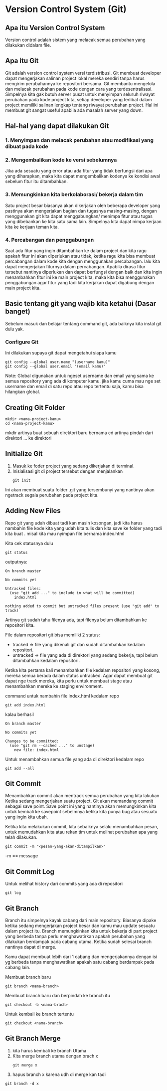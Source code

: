 # Version Control System (Git)

## Apa itu Version Control System
Version control adalah sistem yang melacak semua perubahan yang dilakukan didalam file.

## Apa itu Git
Git adalah version control system versi terdistribusi. Git membuat developer dapat mengerjakan salinan project lokal mereka sendiri tanpa harus mengirim perubahannya ke repositori bersama. Git membantu mengelola dan melacak perubahan pada kode dengan cara yang terdesentralisasi. Simpelnya kita gak butuh server pusat untuk menyimpan seluruh riwayat perubahan pada kode project kita, setiap developer yang terlibat dalam project memiliki salinan lengkap tentang riwayat perubahan project. Hal ini membuat git sangat useful apabila ada masalah server yang down.

## Hal-hal yang dapat dilakukan Git
### 1. Menyimpan dan melacak perubahan atau modifikasi yang dibuat pada kode

### 2. Mengembalikan kode ke versi sebelumnya
Jika ada sesuatu yang error atau ada fitur yang tidak berfungsi dari apa yang diharapkan, maka kita dapat mengembalikan kodenya ke kondisi awal sebelum fitur itu ditambahkan.

### 3. Memungkinkan kita berkolaborasi/ bekerja dalam tim
Satu project besar biasanya akan dikerjakan oleh beberapa developer yang pastinya akan mengerjakan bagian dan tugasnya masing-masing, dengan menggunakan git kita dapat menggabungkan/ menimpa fitur atau tugas yang dibebankan ke kita satu sama lain. Simpelnya kita dapat nimpa kerjaan kita ke kerjaan teman kita.

### 4. Percabangan dan penggabungan
Saat ada fitur yang ingin ditambahkan ke dalam project dan kita ragu apakah fitur ini akan diperlukan atau tidak, ketika ragu kita bisa membuat percabangan dalam kode kita dengan menggunakan percabangan. lalu kita dapat mengerjakan fiturnya dalam percabangan. Apabila dirasa fitur tersebut nantinya diperlukan dan dapat berfungsi dengan baik dan kita ingin menambahkan fitur ini ke main project kita, maka kita bisa menggunakan penggabungan agar fitur yang tadi kita kerjakan dapat digabung dengan main project kita.

## Basic tentang git yang wajib kita ketahui (Dasar banget)
Sebelum masuk dan belajar tentang command git, ada baiknya kita instal git dulu yak.

### Configure Git
Ini dilakukan supaya git dapat mengetahui siapa kamu
```
git config --global user.name "(username kamu)"
git config --global user.email "(email kamu)"
```
Note:
Global digunakan untuk ngeset username dan email yang sama ke semua repository yang ada di komputer kamu. jika kamu cuma mau nge set username dan email di satu repo atau repo tertentu saja, kamu bisa hilangkan global.

## Creating Git Folder
```
mkdir <nama-project-kamu>
cd <nama-project-kamu>
```
mkdir artinya buat sebuah direktori baru bernama <nama-project-kamu>
cd artinya pindah dari direktori ... ke direktori <nama-project-kamu>

## Initialize Git
1. Masuk ke foder project yang sedang dikerjakan di terminal.
2. Inisialisasi git di project tersebut dengan menjalankan
   ```
   git init
   ```
Ini akan membuat suatu folder .git yang tersembunyi yang nantinya akan ngetrack segala perubahan pada project kita.

## Adding New Files
Repo git yang udah dibuat tadi kan masih kosongan, jadi kita harus nambahin file kode kita yang udah kita tulis dan kita save ke folder yang tadi kita buat <nama-project-kamu>. misal kita mau nyimpan file bernama index.html

Kita cek statusnya dulu
```
git status
```
outputnya:
```
On branch master

No commits yet

Untracked files:
  (use "git add ..." to include in what will be committed)
    index.html

nothing added to commit but untracked files present (use "git add" to track)
```

Artinya git sudah tahu filenya ada, tapi filenya belum ditambahkan ke repositori kita.

File dalam repositori git bisa memiliki 2 status:
- tracked => file yang dikenali git dan sudah ditambahkan kedalam repositori.
- untracked => file yang ada di direktori yang sedang bekerja, tapi belum ditambahkan kedalam repositori.

Ketika kita pertama kali menambahkan file kedalam repositori yang kosong, mereka semua berada dalam status untracked. Agar dapat membuat git dapat nge track mereka, kita perlu untuk membuat stage atau menambahkan mereka ke staging environment.

command untuk nambahin file index.html kedalam repo
```
git add index.html
```

kalau berhasil
```
On branch master

No commits yet

Changes to be committed:
  (use "git rm --cached ..." to unstage)
    new file: index.html
```

Untuk menambahkan semua file yang ada di direktori kedalam repo
```
git add --all
```

## Git Commit
Menambahkan commit akan mentrack semua perubahan yang kita lakukan Ketika sedang mengerjakan suatu project. Git akan memandang commit sebagai save point. Save point ini yang nantinya akan memungkinkan kita untuk kembali ke savepoint sebelmnya ketika kita punya bug atau sesuatu yang ingin kita ubah.

Ketika kita melakukan commit, kita sebaiknya selalu menambahkan pesan, untuk memudahkan kita atau rekan tim untuk melihat perubahan apa yang telah dilakukan.

```
git commit -m "<pesan-yang-akan-ditampilkan>"
```
-m == message

## Git Commit Log
Untuk melihat history dari commits yang ada di repositori
```
git log
```

## Git Branch
Branch itu simpelnya kayak cabang dari main repository. Biasanya dipake ketika sedang mengerjakan project besar dan kamu mau update sesuatu dalam project itu. Branch memungkinkan kita untuk bekerja di part project yang berbeda tanpa perlu menghawatirkan apakah perubahan yang dilakukan berdampak pada cabang utama. Ketika sudah selesai branch nantinya dapat di merge.

Kamu dapat membuat lebih dari 1 cabang dan mengerjakannya dengan isi yg berbeda tanpa menghawatikan apakah satu cabang berdampak pada cabang lain.

Membuat branch baru
```
git branch <nama-branch>
```
Membuat branch baru dan berpindah ke branch itu
```
git checkout -b <nama-brach>
```
Untuk kembali ke branch tertentu
```
git checkout <nama-branch>
```

## Git Branch Merge
1. kita harus kembali ke branch Utama
2. Kita merge branch utama dengan brach x
   ```
   git merge x
   ```
3. hapus branch x karena udh di merge kan tadi
```
git branch -d x
```
